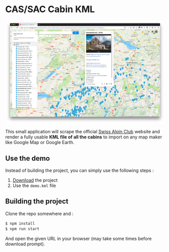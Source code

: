 # CAS/SAC Cabin KML

![demo](demo.png)

This small application will scrape the official [Swiss Alpin Club](http://www.sac-cas.ch/) website and render a fully usable **KML file of all the cabins** to import on any map maker like Google Map or Google Earth.

## Use the demo

Instead of building the project, you can simply use the following steps :
1. [Download](https://github.com/Yago/cas-sac-cabins/archive/master.zip) the project
2. Use the `demo.kml` file

## Building the project

Clone the repo somewhere and :

```bash
$ npm install
$ npm run start
```

And open the given URL in your browser (may take some times before download prompt).
